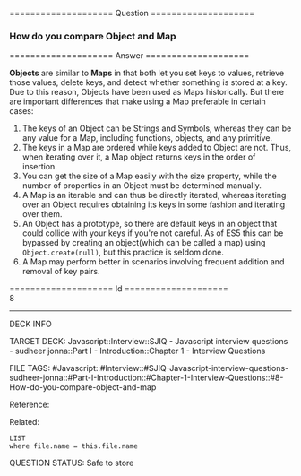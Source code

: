 ==================== Question ====================  

### How do you compare Object and Map  

==================== Answer ====================  

**Objects** are similar to **Maps** in that both let you set keys to values,
retrieve those values, delete keys, and detect whether something is stored at a
key. Due to this reason, Objects have been used as Maps historically. But there
are important differences that make using a Map preferable in certain cases:

1. The keys of an Object can be Strings and Symbols, whereas they can be any
   value for a Map, including functions, objects, and any primitive.
2. The keys in a Map are ordered while keys added to Object are not. Thus, when
   iterating over it, a Map object returns keys in the order of insertion.
3. You can get the size of a Map easily with the size property, while the number
   of properties in an Object must be determined manually.
4. A Map is an iterable and can thus be directly iterated, whereas iterating
   over an Object requires obtaining its keys in some fashion and iterating over
   them.
5. An Object has a prototype, so there are default keys in an object that could
   collide with your keys if you're not careful. As of ES5 this can be bypassed
   by creating an object(which can be called a map) using `Object.create(null)`,
   but this practice is seldom done.
6. A Map may perform better in scenarios involving frequent addition and removal
   of key pairs.

==================== Id ====================  
8

---

DECK INFO

TARGET DECK: Javascript::Interview::SJIQ - Javascript interview questions - sudheer jonna::Part I - Introduction::Chapter 1 - Interview Questions

FILE TAGS: #Javascript::#Interview::#SJIQ-Javascript-interview-questions-sudheer-jonna::#Part-I-Introduction::#Chapter-1-Interview-Questions::#8-How-do-you-compare-object-and-map

Reference:

Related:

```dataview
LIST
where file.name = this.file.name
```

QUESTION STATUS: Safe to store
